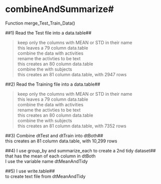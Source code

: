 # combineAndSummarize#
Function merge_Test_Train_Data()

##1) Read the Test file into a data.table##

> keep only the columns with MEAN or STD in their name
 <br>this leaves a 79 column data.table
 <br>combine the data with  activities
 <br>rename the activties to be text
 <br>this creates an 80 column data.table
 <br>combine the with subjects
 <br>this creates an 81 column data.table, with 2947 rows

##2) Read the Training file into a data.table##

> keep only the columns with MEAN or STD in their name
 <br>this leaves a 79 column data.table
 <br>combine the data with  activities
 <br>rename the activties to be text
 <br>this creates an 80 column data.table
 <br>combine the with subjects
 <br>this creates an 81 column data.table, with 7352 rows

##3) Combine dtTest and dtTrain into dtBoth##
<br>this creates an 81 column data.table, with 10,299 rows

##4) I use group_by and summarize_each to create a 2nd tidy dataset## 
<br>that has the mean of each column in dtBoth
<br>I use the variable name dtMeanAndTidy

##5) I use write.table## 
<br>to create text file from dtMeanAndTidy
